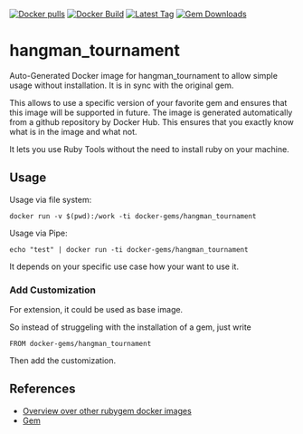 [![Docker pulls](https://img.shields.io/docker/pulls/rubygem/hangman_tournament.svg)](https://hub.docker.com/r/rubygem/hangman_tournament/)
[![Docker Build](https://img.shields.io/docker/automated/rubygem/hangman_tournament.svg)](https://hub.docker.com/r/rubygem/hangman_tournament/)
[![Latest Tag](https://img.shields.io/github/tag/docker-rubygem/hangman_tournament.svg)](https://hub.docker.com/r/rubygem/hangman_tournament/)
[![Gem Downloads](https://img.shields.io/gem/dt/hangman_tournament.svg)](https://rubygems.org/gems/hangman_tournament/)
# hangman_tournament

Auto-Generated Docker image for hangman_tournament to allow simple usage without installation.
It is in sync with the original gem.

This allows to use a specific version of your favorite gem and ensures that this image will be supported in future.
The image is generated automatically from a github repository by Docker Hub.
This ensures that you exactly know what is in the image and what not.

It lets you use Ruby Tools without the need to install ruby on your machine.

## Usage

Usage via file system:

`docker run -v $(pwd):/work -ti docker-gems/hangman_tournament`

Usage via Pipe:

`echo "test" | docker run -ti docker-gems/hangman_tournament`

It depends on your specific use case how your want to use it.

### Add Customization

For extension, it could be used as base image.

So instead of struggeling with the installation of a gem, just write

`FROM docker-gems/hangman_tournament`

Then add the customization.

## References

 - [Overview over other rubygem docker images](https://github.com/thinkbot/docker-rubygem)
 - [Gem](https://rubygems.org/gems/hangman_tournament/)
